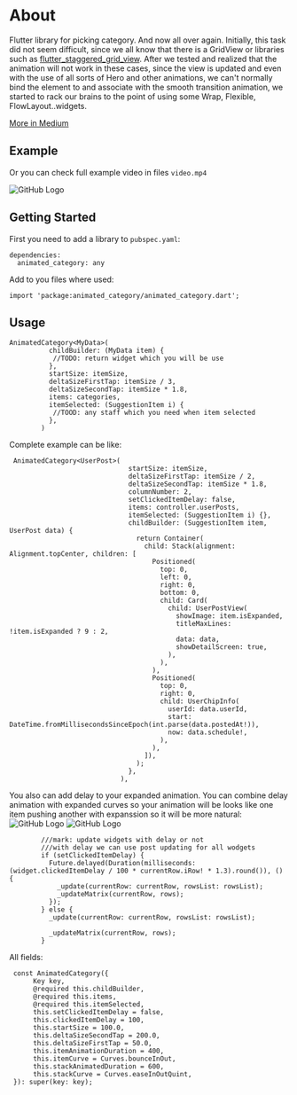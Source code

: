 # About
Flutter library for picking category. And now all over again. Initially, this task did not seem difficult, since we all know that there is a GridView or libraries such as [flutter_staggered_grid_view](https://pub.dartlang.org/packages/flutter_staggered_grid_view). After we tested and realized that the animation will not work in these cases, since the view is updated and even with the use of all sorts of Hero and other animations, we can't normally bind the element to and associate with the smooth transition animation, we started to rack our brains to the point of using some Wrap, Flexible, FlowLayout..widgets.

[More in Medium](https://followthemoney1.medium.com/how-to-make-a-complex-category-picker-animation-on-flutter-a3d01ea1961b)

## Example
Or you can check full example video in files ```video.mp4```


![GitHub Logo](file://gif.gif?raw=true)

## Getting Started

First you need to add a library to `pubspec.yaml`:
```
dependencies:
  animated_category: any
```

Add to you files where used:
```
import 'package:animated_category/animated_category.dart';
```


## Usage

```
AnimatedCategory<MyData>(
          childBuilder: (MyData item) {
           //TODO: return widget which you will be use
          },
          startSize: itemSize,
          deltaSizeFirstTap: itemSize / 3,
          deltaSizeSecondTap: itemSize * 1.8,
          items: categories,
          itemSelected: (SuggestionItem i) {
           //TOOD: any staff which you need when item selected
          },
        )
```
Complete example can be like:
```
 AnimatedCategory<UserPost>(
                              startSize: itemSize,
                              deltaSizeFirstTap: itemSize / 2,
                              deltaSizeSecondTap: itemSize * 1.8,
                              columnNumber: 2,
                              setClickedItemDelay: false,
                              items: controller.userPosts,
                              itemSelected: (SuggestionItem i) {},
                              childBuilder: (SuggestionItem item, UserPost data) {
                                return Container(
                                  child: Stack(alignment: Alignment.topCenter, children: [
                                    Positioned(
                                      top: 0,
                                      left: 0,
                                      right: 0,
                                      bottom: 0,
                                      child: Card(
                                        child: UserPostView(
                                          showImage: item.isExpanded,
                                          titleMaxLines: !item.isExpanded ? 9 : 2,
                                          data: data,
                                          showDetailScreen: true,
                                        ),
                                      ),
                                    ),
                                    Positioned(
                                      top: 0,
                                      right: 0,
                                      child: UserChipInfo(
                                        userId: data.userId,
                                        start: DateTime.fromMillisecondsSinceEpoch(int.parse(data.postedAt!)),
                                        now: data.schedule!,
                                      ),
                                    ),
                                  ]),
                                );
                              },
                            ),
```

You also can add delay to your expanded animation. You can combine delay animation with expanded curves so your animation will be looks like one item pushing another with expanssion so it will be more natural:
![GitHub Logo](file://gif2.gif?raw=true)
![GitHub Logo](file://gif3.gif?raw=true)


```
        ///mark: update widgets with delay or not
        ///with delay we can use post updating for all wodgets
        if (setClickedItemDelay) {
          Future.delayed(Duration(milliseconds: (widget.clickedItemDelay / 100 * currentRow.iRow! * 1.3).round()), () {
            _update(currentRow: currentRow, rowsList: rowsList);
            _updateMatrix(currentRow, rows);
          });
        } else {
          _update(currentRow: currentRow, rowsList: rowsList);

          _updateMatrix(currentRow, rows);
        }
```

All fields:
```
 const AnimatedCategory({
      Key key,
      @required this.childBuilder,
      @required this.items,
      @required this.itemSelected,
      this.setClickedItemDelay = false,
      this.clickedItemDelay = 100,
      this.startSize = 100.0,
      this.deltaSizeSecondTap = 200.0,
      this.deltaSizeFirstTap = 50.0,
      this.itemAnimationDuration = 400,
      this.itemCurve = Curves.bounceInOut,
      this.stackAnimatedDuration = 600,
      this.stackCurve = Curves.easeInOutQuint,
 }): super(key: key);
```
